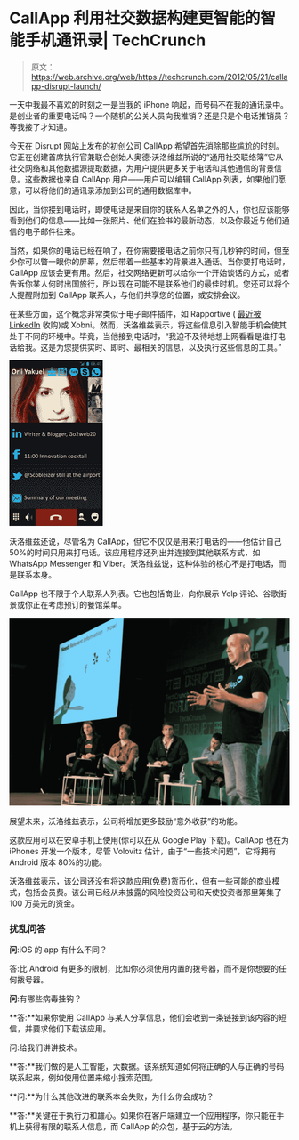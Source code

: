 # CallApp 利用社交数据构建更智能的智能手机通讯录| TechCrunch

> 原文：<https://web.archive.org/web/https://techcrunch.com/2012/05/21/callapp-disrupt-launch/>

一天中我最不喜欢的时刻之一是当我的 iPhone 响起，而号码不在我的通讯录中。是创业者的重要电话吗？一个随机的公关人员向我推销？还是只是个电话推销员？等我接了才知道。

今天在 Disrupt 网站上发布的初创公司 CallApp 希望首先消除那些尴尬的时刻。它正在创建首席执行官兼联合创始人奥德·沃洛维兹所说的“通用社交联络簿”它从社交网络和其他数据源提取数据，为用户提供更多关于电话和其他通信的背景信息。这些数据也来自 CallApp 用户——用户可以编辑 CallApp 列表，如果他们愿意，可以将他们的通讯录添加到公司的通用数据库中。

因此，当你接到电话时，即使电话是来自你的联系人名单之外的人，你也应该能够看到他们的信息——比如一张照片、他们在脸书的最新动态，以及你最近与他们通信的电子邮件往来。

当然，如果你的电话已经在响了，在你需要接电话之前你只有几秒钟的时间，但至少你可以瞥一眼你的屏幕，然后带着一些基本的背景进入通话。当你要打电话时，CallApp 应该会更有用。然后，社交网络更新可以给你一个开始谈话的方式，或者告诉你某人何时出国旅行，所以现在可能不是联系他们的最佳时机。您还可以将个人提醒附加到 CallApp 联系人，与他们共享您的位置，或安排会议。

在某些方面，这个概念非常类似于电子邮件插件，如 Rapportive ( [最近被 LinkedIn](https://web.archive.org/web/20230402003450/https://techcrunch.com/2012/02/22/rapportive-linkedin-acquisition/) 收购)或 Xobni。然而，沃洛维兹表示，将这些信息引入智能手机会使其处于不同的环境中。毕竟，当他接到电话时，“我迫不及待地想上网看看是谁打电话给我。这是为您提供实时、即时、最相关的信息，以及执行这些信息的工具。”

[![Personal](img/50382c9de1f77f22cf078f00213d541c.png "Personal")](https://web.archive.org/web/20230402003450/https://techcrunch.com/2012/05/21/callapp-disrupt-launch/personal-4/)

沃洛维兹还说，尽管名为 CallApp，但它不仅仅是用来打电话的——他估计自己 50%的时间只用来打电话。该应用程序还列出并连接到其他联系方式，如 WhatsApp Messenger 和 Viber。沃洛维兹说，这种体验的核心不是打电话，而是联系本身。

CallApp 也不限于个人联系人列表。它也包括商业，向你展示 Yelp 评论、谷歌街景或你正在考虑预订的餐馆菜单。

[![](img/96d5357affb48ea67f672109b7f8c6d7.png "IMG_8859")](https://web.archive.org/web/20230402003450/https://techcrunch.com/wp-content/uploads/2012/05/img_8859.jpg)

展望未来，沃洛维兹表示，公司将增加更多鼓励“意外收获”的功能。

这款应用可以在安卓手机上使用(你可以[在](https://web.archive.org/web/20230402003450/https://play.google.com/store/apps/details?id=com.callapp.client&hl=en)从 Google Play 下载)。CallApp 也在为 iPhones 开发一个版本，尽管 Volovitz 估计，由于“一些技术问题”，它将拥有 Android 版本 80%的功能。

沃洛维兹表示，该公司还没有将这款应用(免费)货币化，但有一些可能的商业模式，包括会员费。该公司已经从未披露的风险投资公司和天使投资者那里筹集了 100 万美元的资金。

### 扰乱问答

**问**:iOS 的 app 有什么不同？

答:比 Android 有更多的限制，比如你必须使用内置的拨号器，而不是你想要的任何拨号器。

**问**:有哪些病毒挂钩？

**答:**如果你使用 CallApp 与某人分享信息，他们会收到一条链接到该内容的短信，并要求他们下载该应用。

问:给我们讲讲技术。

**答:**我们做的是人工智能，大数据。该系统知道如何将正确的人与正确的号码联系起来，例如使用位置来缩小搜索范围。

**问:**为什么其他改进的联系本会失败，为什么你会成功？

**答:**关键在于执行力和雄心。如果你在客户端建立一个应用程序，你只能在手机上获得有限的联系人信息，而 CallApp 的众包，基于云的方法。